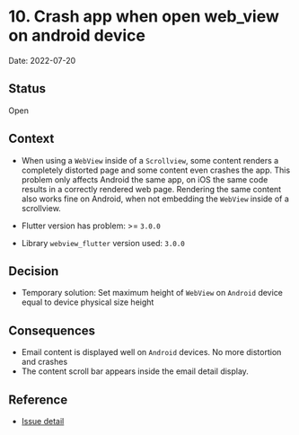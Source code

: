 # 10. Crash app when open web_view on android device

Date: 2022-07-20

## Status

Open

## Context

- When using a `WebView` inside of a `Scrollview`, some content renders a completely distorted page and some content even crashes the app.
This problem only affects Android the same app, on iOS the same code results in a correctly rendered web page.
Rendering the same content also works fine on Android, when not embedding the `WebView` inside of a scrollview.

- Flutter version has problem: >= `3.0.0`
- Library `webview_flutter` version used: `3.0.0`

## Decision

- Temporary solution: Set maximum height of `WebView` on `Android` device equal to device physical size height

## Consequences

- Email content is displayed well on `Android` devices. No more distortion and crashes
- The content scroll bar appears inside the email detail display.

## Reference

- [Issue detail](https://github.com/flutter/flutter/issues/104889)
